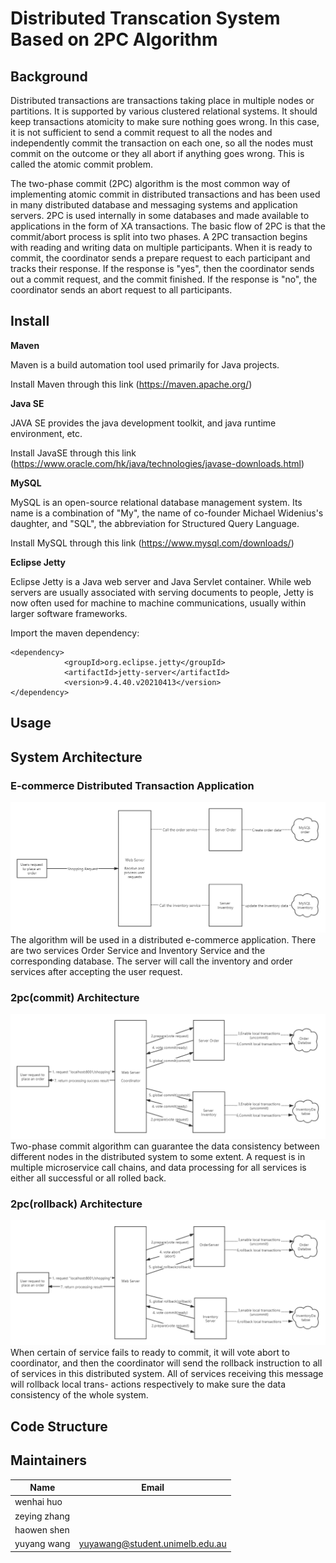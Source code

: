 # Distributed Transcation System Based on 2PC Algorithm

## Background

Distributed transactions are transactions taking place in multiple nodes or partitions. It is supported by various clustered relational systems. It should keep transactions atomicity to make sure nothing goes wrong. In this case, it is not sufficient to send a commit request to all the nodes and independently commit the transaction on each one, so all the nodes must commit on the outcome or they all abort if anything goes wrong. This is called the atomic commit problem.

The two-phase commit (2PC) algorithm is the most common way of implementing atomic commit in distributed transactions and has been used in many distributed database and messaging systems and application servers. 2PC is used internally in some databases and made available to applications in the form of XA transactions. The basic flow of 2PC is that the commit/abort process is split into two phases. A 2PC transaction begins with reading and writing data on multiple participants. When it is ready to commit, the coordinator sends a prepare request to each participant and tracks their response. If the response is "yes", then the coordinator sends out a commit request, and the commit finished. If the response is "no", the coordinator sends an abort request to all participants.

## Install

**Maven**

Maven is a build automation tool used primarily for Java projects.

Install Maven through this link (https://maven.apache.org/)

**Java SE**

JAVA SE provides the java development toolkit, and java runtime environment, etc.

Install JavaSE through this link (https://www.oracle.com/hk/java/technologies/javase-downloads.html)

**MySQL**

MySQL is an open-source relational database management system. Its name is a combination of "My", the name of co-founder Michael Widenius's daughter, and "SQL", the abbreviation for Structured Query Language.

Install MySQL through this link (https://www.mysql.com/downloads/)

**Eclipse Jetty**

Eclipse Jetty is a Java web server and Java Servlet container. While web servers are usually associated with serving documents to people, Jetty is now often used for machine to machine communications, usually within larger software frameworks.

Import the maven dependency:

```
<dependency>
            <groupId>org.eclipse.jetty</groupId>
            <artifactId>jetty-server</artifactId>
            <version>9.4.40.v20210413</version>
</dependency>
```

## Usage


## System Architecture
### E-commerce Distributed Transaction Application
![demo-pic1](https://github.com/Alberyang/coordinators_2pc/blob/master/architecute_pic/demo-pic1.png)
The algorithm will be used in a distributed e-commerce application.
There are two services Order Service and Inventory Service and the corresponding database.
The server will call the inventory and order services after accepting the user request.

### 2pc(commit) Architecture
![2pc-arthitecture-commit](https://github.com/Alberyang/coordinators_2pc/blob/master/architecute_pic/2PC%20applied%20to%20the%20project(normal).png)
Two-phase commit algorithm can guarantee the data consistency between 
different nodes in the distributed system to some extent.
A request is in multiple microservice call chains, and data processing for all 
services is either all successful or all rolled back.



### 2pc(rollback) Architecture
![2pc-arthitecture-rollback](https://github.com/Alberyang/coordinators_2pc/blob/master/architecute_pic/2PC%20applied%20to%20the%20project(abort).png)
When certain of service fails to ready to commit, it will vote abort to coordinator,
and then the coordinator will send the rollback instruction to all of services in this
distributed system. All of services receiving this message will rollback local trans-
actions respectively to make sure the data consistency of the whole system.

## Code Structure

## Maintainers

| Name         | Email                           |
| ------------ | ------------------------------- |
| wenhai huo   |                                 |
| zeying zhang |                                 |
| haowen shen  |                                 |
| yuyang wang  | yuyawang@student.unimelb.edu.au |
